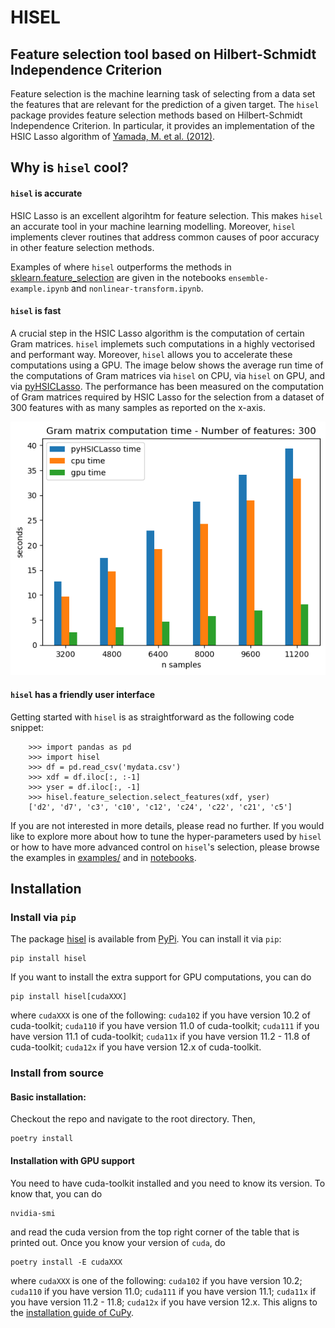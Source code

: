 # HISEL
## Feature selection tool based on Hilbert-Schmidt Independence Criterion
Feature selection is
the machine learning 
task
of selecting from a data set
the features 
that are relevant 
for the prediction of a given target.
The `hisel` package 
provides feature selection methods 
based on 
Hilbert-Schmidt Independence Criterion.
In particular,
it provides an implementation of the HSIC Lasso algorithm of
[Yamada, M. et al. (2012)](https://arxiv.org/abs/1202.0515). 

## Why is `hisel` cool?

#### `hisel` is accurate
HSIC Lasso is an excellent algorihtm for feature selection.
This makes `hisel` an accurate tool in your machine learning modelling.
Moreover, 
`hisel` implements clever routines 
that address common causes of poor accuracy in other feature selection methods.

Examples of where `hisel` outperforms the methods in 
[sklearn.feature\_selection](https://scikit-learn.org/stable/modules/classes.html#module-sklearn.feature_selection)
are given in the notebooks
`ensemble-example.ipynb`
and
`nonlinear-transform.ipynb`.


#### `hisel` is fast
A crucial step in the HSIC Lasso algorithm 
is the computation of
certain Gram matrices. 
`hisel` implemets such computations
in a highly vectorised and performant way. 
Moreover, 
`hisel` allows you to 
accelerate these computations
 using a GPU. 
The image below shows 
the average run time 
of the computations
of Gram matrices 
via 
`hisel` on CPU, 
via
`hisel` on GPU,
and 
via 
[pyHSICLasso](https://pypi.org/project/pyHSICLasso/).
The performance has been measured 
on the computation 
of Gram matrices required 
by HSIC Lasso 
for the selection 
from a dataset of 300 features 
with as many samples as reported on the x-axis. 

![gramtimes](gramtimes.png)


#### `hisel` has a friendly user interface

Getting started with `hisel` is as straightforward as the following code snippet:
```
    >>> import pandas as pd
    >>> import hisel
    >>> df = pd.read_csv('mydata.csv')
    >>> xdf = df.iloc[:, :-1]
    >>> yser = df.iloc[:, -1]
    >>> hisel.feature_selection.select_features(xdf, yser)
    ['d2', 'd7', 'c3', 'c10', 'c12', 'c24', 'c22', 'c21', 'c5']
```
If you are not interested in more details, 
please read no further. 
If you would like to 
explore more about
how to tune the hyper-parameters used by `hisel` 
or 
how to have more advanced control on `hisel`'s selection,
please browse the examples in 
[examples/](https://github.com/transferwise/hisel/tree/trunk/examples)
and in
[notebooks](https://github.com/transferwise/hisel/tree/trunk/notebooks).




## Installation

### Install via `pip`

The package [hisel](https://pypi.org/project/hisel/) is available from [PyPi](https://pypi.org/). 
You can install it via `pip`:
```
pip install hisel 
```

If you want to install the extra support for GPU computations, you can do
```
pip install hisel[cudaXXX]
```
where `cudaXXX` is one of the following:
`cuda102` if you have version 10.2 of cuda-toolkit;
`cuda110` if you have version 11.0 of cuda-toolkit;
`cuda111` if you have version 11.1 of cuda-toolkit;
`cuda11x` if you have version 11.2 - 11.8 of cuda-toolkit;
`cuda12x` if you have version 12.x of cuda-toolkit.

### Install from source

#### Basic installation:
Checkout the repo and navigate to the root directory. Then, 
```
poetry install
```


#### Installation with GPU support
You need to have cuda-toolkit installed and you need to know its version.
To know that, you can do 
```
nvidia-smi
```
and read the cuda version from the top right corner of the table that is printed out. 
Once you know your version of `cuda`, do 
```
poetry install -E cudaXXX
```
where `cudaXXX` is one of the following:
`cuda102` if you have version 10.2;
`cuda110` if you have version 11.0;
`cuda111` if you have version 11.1;
`cuda11x` if you have version 11.2 - 11.8;
`cuda12x` if you have version 12.x.
This aligns to the [installation guide of CuPy](https://docs.cupy.dev/en/stable/install.html#installing-cupy).



